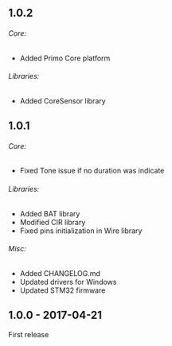 ## 1.0.2
###### Core:
  - Added Primo Core platform
  
###### Libraries:
  - Added CoreSensor library

## 1.0.1
###### Core:
  - Fixed Tone issue if no duration was indicate

###### Libraries:
  - Added BAT library
  - Modified CIR library
  - Fixed pins initialization in Wire library
  
###### Misc:
  - Added CHANGELOG.md
  - Updated drivers for Windows
  - Updated STM32 firmware

## 1.0.0 - 2017-04-21
First release